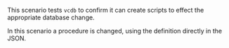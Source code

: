 This scenario tests `vcdb` to confirm it can create scripts to effect the appropriate database change.

In this scenario a procedure is changed, using the definition directly in the JSON.